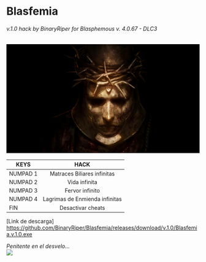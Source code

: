 # Blasfemia  
###### v.1.0 hack by BinaryRiper for Blasphemous v. 4.0.67 - DLC3     

<img src="https://github.com/BinaryRiper/Blasfemia/blob/main/media/blasphemous.jpg">  

| KEYS  | HACK |
| -------- |:--------:|
|NUMPAD 1 | Matraces Biliares infinitas
|NUMPAD 2 | Vida infinita
|NUMPAD 3 | Fervor infinito
|NUMPAD 4 | Lagrimas de Enmienda infinitas
|FIN | Desactivar cheats

[Link de descarga] <https://github.com/BinaryRiper/Blasfemia/releases/download/v.1.0/Blasfemia.v.1.0.exe>

*Penitente en el desvelo...*  
<img src="https://github.com/BinaryRiper/Blasfemia/blob/main/media/abjuration.gif">
